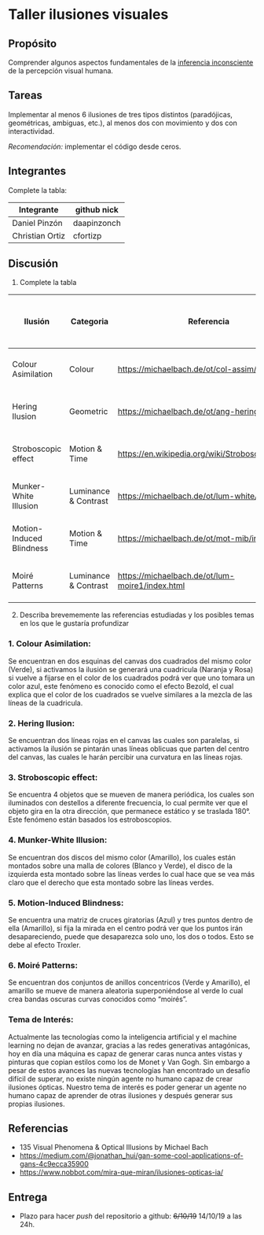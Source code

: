 # Taller ilusiones visuales

## Propósito

Comprender algunos aspectos fundamentales de la [inferencia inconsciente](https://github.com/VisualComputing/Cognitive) de la percepción visual humana.

## Tareas

Implementar al menos 6 ilusiones de tres tipos distintos (paradójicas, geométricas, ambiguas, etc.), al menos dos con movimiento y dos con interactividad.

*Recomendación:* implementar el código desde ceros.

## Integrantes

Complete la tabla:

| Integrante | github nick |
|------------|-------------|
|Daniel Pinzón|daapinzonch|
|Christian Ortiz|cfortizp|

## Discusión

1. Complete la tabla

| Ilusión | Categoria | Referencia | Tipo de interactividad (si aplica) | URL código base (si aplica) |
|---------|-----------|------------|------------------------------------|-----------------------------|
| Colour Asimilation | Colour | https://michaelbach.de/ot/col-assim/index.html | Haga click para activar o desactivar la ilusión | No Aplica |
| Hering Ilusion | Geometric | https://michaelbach.de/ot/ang-hering/index.html | Haga click para activar o desactivar la ilusión | No Aplica |
| Stroboscopic effect | Motion & Time | https://en.wikipedia.org/wiki/Stroboscopic_effect | Haga click para activar o desactivar la ilusión | No Aplica |
| Munker-White Illusion | Luminance & Contrast | https://michaelbach.de/ot/lum-white/index.html | Haga click para activar o desactivar la ilusión | No Aplica |
| Motion-Induced Blindness | Motion & Time | https://michaelbach.de/ot/mot-mib/index.html | Haga click para activar o desactivar la ilusión | No Aplica |
| Moiré Patterns | Luminance & Contrast | https://michaelbach.de/ot/lum-moire1/index.html | Haga click para activar o desactivar la ilusión | No Aplica |


2. Describa brevememente las referencias estudiadas y los posibles temas en los que le gustaría profundizar

### 1. Colour Asimilation: 
Se encuentran en dos esquinas del canvas dos cuadrados del mismo color (Verde), si activamos la ilusión se generará una cuadricula (Naranja y Rosa) si vuelve a fijarse en el color de los cuadrados podrá ver que uno tomara un color azul, este fenómeno es conocido como el efecto Bezold, el cual explica que el color de los cuadrados se vuelve similares a la mezcla de las líneas de la cuadricula.  
### 2. Hering Ilusion: 
Se encuentran dos líneas rojas en el canvas las cuales son paralelas, si activamos la ilusión se pintarán unas líneas oblicuas que parten del centro del canvas, las cuales le harán percibir una curvatura en las líneas rojas.
### 3. Stroboscopic effect:
Se encuentra 4 objetos que se mueven de manera periódica, los cuales son iluminados con destellos a diferente frecuencia, lo cual permite ver que el objeto gira en la otra dirección, que permanece estático y se traslada 180°.  Este fenómeno están basados los estroboscopios.
### 4. Munker-White Illusion:
Se encuentran dos discos del mismo color (Amarillo), los cuales están montados sobre una malla de colores (Blanco y Verde), el disco de la izquierda esta montado sobre las líneas verdes lo cual hace que se vea más claro que el derecho que esta montado sobre las líneas verdes.
### 5. Motion-Induced Blindness:
Se encuentra una matriz de cruces giratorias (Azul) y tres puntos dentro de ella (Amarillo), si fija la mirada en el centro podrá ver que los puntos irán desapareciendo, puede que desaparezca solo uno, los dos o todos. Esto se debe al efecto Troxler.
### 6. Moiré Patterns:
Se encuentran dos conjuntos de anillos concentricos (Verde y Amarillo), el amarillo se mueve de manera aleatoria superponiéndose al verde lo cual crea bandas oscuras curvas conocidos como “moirés”.
### Tema de Interés:
Actualmente las tecnologías como la inteligencia artificial y el machine learning no dejan de avanzar, gracias a las redes generativas antagónicas, hoy en día una máquina es capaz de generar caras nunca antes vistas y pinturas que copian estilos como los de Monet y Van Gogh. Sin embargo a pesar de estos avances las nuevas tecnologías han encontrado un desafío difícil de superar, no existe ningún agente no humano capaz de crear ilusiones ópticas. Nuestro tema de interés es poder generar un agente no humano capaz de aprender de otras ilusiones y después generar sus propias ilusiones.
## Referencias
* 135 Visual Phenomena & Optical Illusions by Michael Bach
* https://medium.com/@jonathan_hui/gan-some-cool-applications-of-gans-4c9ecca35900
* https://www.nobbot.com/mira-que-miran/ilusiones-opticas-ia/
## Entrega

* Plazo para hacer _push_ del repositorio a github: ~~6/10/19~~ 14/10/19 a las 24h.
